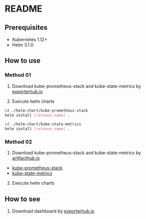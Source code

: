 # README

## Prerequisites

- Kubernetes 1.12+
- Helm 3.1.0

## How to use

### Method 01

1. Download kube-prometheus-stack and kube-state-metrics by [exporterhub.io](http://exporterhub.io/)

2. Execute helm charts

```bash
cd ./helm-chart/kube-prometheus-stack
helm install [release_name] .
```

```bash
cd ./helm-chart/kube-state-metrics
helm install [release_name] .
```

### Method 02

1. Download kube-prometheus-stack and kube-state-metrics
   by [artifacthub.io](https://artifacthub.io/)

- [kube-prometheus-stack](https://artifacthub.io/packages/helm/prometheus-community/kube-prometheus-stack)
- [kube-state-metrics](https://artifacthub.io/packages/helm/bitnami/kube-state-metrics)

2. Execute helm charts

## How to see

1. Download dashboard by [exporterhub.io](http://exporterhub.io/)
